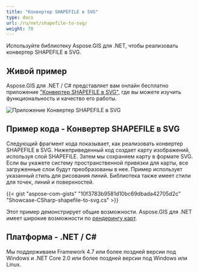 ```yaml
---
title: "Конвертер SHAPEFILE в SVG"
type: docs
url: /ru/net/shapefile-to-svg/
weight: 70
---
```


Используйте библиотеку Aspose.GIS для .NET, чтобы реализовать конвертер SHAPEFILE в SVG.

## **Живой пример**

Aspose.GIS для .NET / C# представляет вам онлайн бесплатно приложение ["Конвертер SHAPEFILE в SVG"](https://products.aspose.app/gis/viewer/shapefile-to-svg), где вы можете изучить функциональность и качество его работы.

![Приложение Конвертер SHAPEFILE в SVG](viewer.png)

## **Пример кода - Конвертер SHAPEFILE в SVG**

Следующий фрагмент кода показывает, как реализовать конвертер SHAPEFILE в SVG. Нижеприведенный код создает карту изображений, используя слой SHAPEFILE. Затем мы сохраняем карту в формате SVG. Если вы укажете систему пространственной привязки для карты, все загруженные слои будут преобразованы в нее.
Пример использует указанный стиль для рисования линий. Библиотека также имеет стили для точек, линий и поверхностей.

{{< gist "aspose-com-gists" "10f3783b9581d10bc69dbada42705d2c" "Showcase-CSharp-shapefile-to-svg.cs" >}}

Этот пример демонстрирует общие возможности. Aspose.GIS для .NET имеет широкие возможности по [рендерингу карт](https://docs.aspose.com/gis/net/map-rendering/).

## **Платформа - .NET / C#**

Мы поддерживаем Framework 4.7 или более поздней версии под Windows и .NET Core 2.0 или более поздней версии под Windows или Linux.
